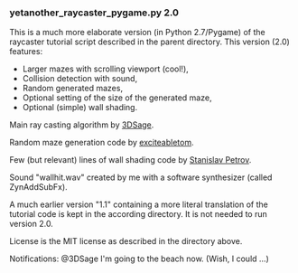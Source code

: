 ### yetanother_raycaster_pygame.py 2.0

This is a much more elaborate version (in Python 2.7/Pygame) of the raycaster tutorial script described in the parent directory. This version (2.0) features:

- Larger mazes with scrolling viewport (cool!),
- Collision detection with sound,
- Random generated mazes,
- Optional setting of the size of the generated maze,
- Optional (simple) wall shading.

Main ray casting algorithm by [3DSage](https://github.com/3DSage/OpenGL-Raycaster_v1).

Random maze generation code by [exciteabletom](https://github.com/exciteabletom/mazegenerator).

Few (but relevant) lines of wall shading code by [Stanislav Petrov](https://github.com/StanislavPetrovV/Raycasting-3d-game-tutorial).

Sound "wallhit.wav" created by me with a software synthesizer (called ZynAddSubFx).

A much earlier version "1.1" containing a more literal translation of the tutorial code is kept in the according directory. It is not needed to run version 2.0.

License is the MIT license as described in the directory above.

Notifications:
@3DSage I'm going to the beach now. (Wish, I could ...)
